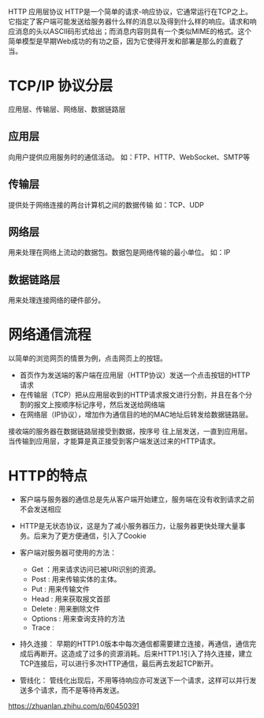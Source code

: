 

HTTP
应用层协议
HTTP是一个简单的请求-响应协议，它通常运行在TCP之上。它指定了客户端可能发送给服务器什么样的消息以及得到什么样的响应。请求和响应消息的头以ASCII码形式给出；而消息内容则具有一个类似MIME的格式。这个简单模型是早期Web成功的有功之臣，因为它使得开发和部署是那么的直截了当。


# TCP/IP 协议分层
应用层、传输层、网络层、数据链路层

## 应用层

向用户提供应用服务时的通信活动。
如：FTP、HTTP、WebSocket、SMTP等

## 传输层

提供处于网络连接的两台计算机之间的数据传输
如：TCP、UDP

## 网络层

用来处理在网络上流动的数据包。数据包是网络传输的最小单位。
如：IP

## 数据链路层

用来处理连接网络的硬件部分。

# 网络通信流程

以简单的浏览网页的情景为例，点击网页上的按钮。
- 首页作为发送端的客户端在应用层（HTTP协议）发送一个点击按钮的HTTP请求
- 在传输层（TCP）把从应用层收到的HTTP请求报文进行分割，并且在各个分割的报文上按顺序标记序号，然后发送给网络端
- 在网络层（IP协议），增加作为通信目的地的MAC地址后转发给数据链路层。

接收端的服务器在数据链路层接受到数据，按序号 往上层发送，一直到应用层。当传输到应用层，才能算是真正接受到客户端发送过来的HTTP请求。

# HTTP的特点

- 客户端与服务器的通信总是先从客户端开始建立，服务端在没有收到请求之前不会发送相应
- HTTP是无状态协议，这是为了减小服务器压力，让服务器更快处理大量事务。后来为了更方便通信，引入了Cookie
- 客户端对服务器可使用的方法：
    - Get ：用来请求访问已被URI识别的资源。
    - Post : 用来传输实体的主体。
    - Put : 用来传输文件
    - Head : 用来获取报文首部
    - Delete : 用来删除文件
    - Options : 用来查询支持的方法
    - Trace : 

- 持久连接： 早期的HTTP1.0版本中每次通信都需要建立连接，再通信，通信完成后再断开。这造成了过多的资源消耗。后来HTTP1.1引入了持久连接，建立TCP连接后，可以进行多次HTTP通信，最后再去发起TCP断开。

- 管线化： 管线化出现后，不用等待响应亦可发送下一个请求，这样可以并行发送多个请求，而不是等待再发送。



https://zhuanlan.zhihu.com/p/60450391